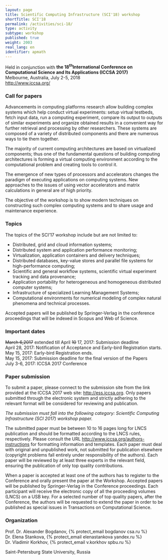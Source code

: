 ```yaml
---
layout: page
title: Scientific Computing Infrastructure (SCI'18) workshop
shortTitle: SCI'18
permalink: /activities/sci-18/
type: activity
subtype: workshop
published: true
weight: 2003
real_lang: en
identifier: apmath
---
```


Held in conjunction with **the 18<sup>th</sup>International Conference on Computational Science and Its Applications (ICCSA 2017)**<br/>
Melbourne, Australia, July 2-5, 2018<br/>
<http://www.iccsa.org/>

### Call for papers

Advancements in computing platforms research allow building complex systems which help conduct virtual experiments: setup virtual testbeds, fetch input data, run a computing experiment, compare its output to outputs of similar experiments and organize obtained results in a convenient way for further retrieval and processing by other researchers. These systems are composed of a variety of distributed components and there are numerous ways to tie them together. 

The majority of current computing architectures are based on virtualized components; thus one of the fundamental questions of building computing architectures is forming a virtual computing environment according to the computational problem and creating tools to control it.

The emergence of new types of processors and accelerators changes the paradigm of executing applications on computing systems. New approaches to the issues of using vector accelerators and matrix calculations in general are of high priority.

The objective of the workshop is to show modern techniques on constructing such complex computing systems and to share usage and maintenance experience.

### Topics 

The topics of the SCI’17 workshop include but are not limited to:

- Distributed, grid and cloud information systems;
- Distributed system and application performance monitoring;
- Virtualization, application containers and delivery techniques;
- Distributed databases, key-value stores and parallel file systems for high-performance computing;
- Scientific and general workflow systems, scientific virtual experiment tracking and data provenance;
- Application portability for heterogeneous and homogeneous distributed computer systems;
- Infrastructure of specialized Learning Management Systems;
- Computational environments for numerical modeling of complex natural phenomena and technical processes.

Accepted papers will be published by Springer-Verlag in the conference
proceedings that will be indexed in Scopus and Web of Science.

### Important dates

~~March 6,2017~~ extended till April ~~10~~ 17, 2017: Submission deadline<br/>
April 28, 2017: Notification of Acceptance and Early-bird Registration starts.<br/>
May 15, 2017: Early-bird Registration ends.<br/>
May 15, 2017: Submission deadline for the final version of the Papers<br/>
July 3-6, 2017: ICCSA 2017 Conference

### Paper submission

To submit a paper, please connect to the submission site from the link provided
at the ICCSA 2017 web site: <http://ess.iccsa.org>. Only papers submitted
through the electronic system and strictly adhering to the relevant format will
be considered for reviewing and publication.

_The submission must fall into the following category: Scientific Computing Infrastructure (SCI 2017) workshop paper._

The submitted paper must be between 10 to 16 pages long for LNCS publication
and should be formatted according to the LNCS rules, respectively. Please
consult the URL <http://www.iccsa.org/authors-instructions> for formatting
information and templates. Each paper must deal with original and unpublished
work, not submitted for publication elsewhere (copyright problems fall entirely
under responsibility of the authors). Each paper will be reviewed by at least
three experts in the relevant field, ensuring the publication of only top
quality contributions.

When a paper is accepted at least one of the authors has to register to the
Conference and orally present the paper at the Workshop. Accepted papers will
be published by Springer-Verlag in the Conference proceedings. Each participant
will receive the electronic copy of all the proceeding volumes (LNCS) on a USB
key. For a selected number of top quality papers, after the Conference, the
authors will be requested to extend the paper in order to be published as
special issues in Transactions on Computational Science.

### Organization

Prof. Dr. Alexander Bogdanov, {% protect_email bogdanov csa.ru %}<br/>
Dr. Elena Stankova, {% protect_email elenastankova yandex.ru %}<br/>
Dr. Vladimir Korkhov, {% protect_email v.korkhov spbu.ru %}

Saint-Petersburg State University, Russia
